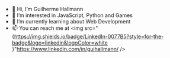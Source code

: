 - 👋 Hi, I’m Guilherme Hallmann
- 👀 I’m interested in JavaScript, Python and Games
- 🌱 I’m currently learning about Web Development
- 📫 You can reach me at <img src="{https://img.shields.io/badge/LinkedIn-0077B5?style=for-the-badge&logo=linkedin&logoColor=white
}"https://www.linkedin.com/in/guihallmann/ />
